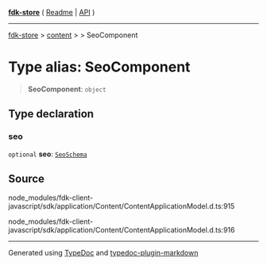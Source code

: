 [**fdk-store**](../../../README.md) ( [Readme](../../../README.md) \| [API](../../../API.md) )

---

[fdk-store](../../../API.md) > [content](../../README.md) > [<internal>](../README.md) > SeoComponent

# Type alias: SeoComponent

> **SeoComponent**: `object`

## Type declaration

### seo

`optional` **seo**: [`SeoSchema`](type-alias.SeoSchema.md)

## Source

node_modules/fdk-client-javascript/sdk/application/Content/ContentApplicationModel.d.ts:915

node_modules/fdk-client-javascript/sdk/application/Content/ContentApplicationModel.d.ts:916

---

Generated using [TypeDoc](https://typedoc.org/) and [typedoc-plugin-markdown](https://www.npmjs.com/package/typedoc-plugin-markdown)
